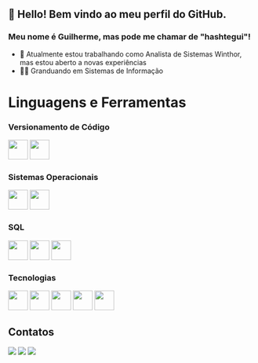 ## 👋 Hello! Bem vindo ao meu perfil do GitHub.
### Meu nome é Guilherme, mas pode me chamar de "hashtegui"!


- 🔭 Atualmente estou trabalhando como Analista de Sistemas Winthor, mas estou aberto a novas experiências
- :man_student: Granduando em Sistemas de Informação

# Linguagens e Ferramentas

### Versionamento de Código

<img src="https://cdn.jsdelivr.net/gh/devicons/devicon/icons/git/git-original.svg" witdh=40 height=40/>    <img src="https://cdn.jsdelivr.net/gh/devicons/devicon/icons/github/github-original.svg" witdh=40 height=40/>


### Sistemas Operacionais

<img src="https://cdn.jsdelivr.net/gh/devicons/devicon/icons/linux/linux-original.svg" witdh=40 height=40/>     <img src="https://cdn.jsdelivr.net/gh/devicons/devicon/icons/windows8/windows8-original.svg" witdh=40 height=40 />


### SQL

<img src="https://cdn.jsdelivr.net/gh/devicons/devicon/icons/oracle/oracle-original.svg" witdh=40 height=40/>    <img src="https://cdn.jsdelivr.net/gh/devicons/devicon/icons/mysql/mysql-original-wordmark.svg" witdh=40 height=40 />    <img src="https://cdn.jsdelivr.net/gh/devicons/devicon/icons/postgresql/postgresql-original-wordmark.svg" witdh=40 height=40 />

### Tecnologias

<img src="https://cdn.jsdelivr.net/gh/devicons/devicon/icons/python/python-original.svg" witdh=40 height=40 />     <img src="https://cdn.jsdelivr.net/gh/devicons/devicon/icons/java/java-original.svg" witdh=40 height=40/>    <img src="https://cdn.jsdelivr.net/gh/devicons/devicon/icons/javascript/javascript-original.svg" witdh=40 height=40 />    <img src="https://cdn.jsdelivr.net/gh/devicons/devicon/icons/html5/html5-original.svg" witdh=40 height=40 />    <img src="https://cdn.jsdelivr.net/gh/devicons/devicon/icons/bootstrap/bootstrap-original.svg" witdh=40 height=40/>

## Contatos

<div>
<a href="https://instagram.com/seu-usuário-instagram-aqui" target="_blank"><img src="https://img.shields.io/badge/-Instagram-%23E4405F?style=for-the-badge&logo=instagram&logoColor=white" target="_blank"></a>
<a href = "mailto:contato@seu-usuário-aqui"><img src="https://img.shields.io/badge/Gmail-D14836?style=for-the-badge&logo=gmail&logoColor=white" target="_blank"></a>
<a href="https://www.linkedin.com/in/guilherme-castro-de-souza-ba7372182/" target="_blank"><img src="https://img.shields.io/badge/-LinkedIn-%230077B5?style=for-the-badge&logo=linkedin&logoColor=white" target="_blank"></a>   
</div>






